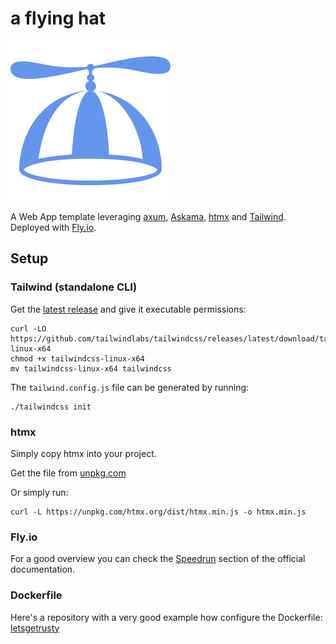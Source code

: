 # a flying hat

<img src="assets/propeller.svg" width="256" height="256">

A Web App template leveraging [axum](https://github.com/tokio-rs/axum), [Askama](https://github.com/djc/askama), [htmx](https://github.com/bigskysoftware/htmx) and [Tailwind](https://github.com/tailwindlabs/tailwindcss).
Deployed with [Fly.io](fly.io).

## Setup

### Tailwind (standalone CLI)

Get the [latest release](https://github.com/tailwindlabs/tailwindcss/releases/latest) and give it executable permissions:

```no_rust
curl -LO https://github.com/tailwindlabs/tailwindcss/releases/latest/download/tailwindcss-linux-x64
chmod +x tailwindcss-linux-x64
mv tailwindcss-linux-x64 tailwindcss
```

The `tailwind.config.js` file can be generated by running:

```no_rust
./tailwindcss init
```

### htmx

Simply copy htmx into your project.

Get the file from [unpkg.com](https://unpkg.com/htmx.org/dist/htmx.min.js)

Or simply run:

```no_rust
curl -L https://unpkg.com/htmx.org/dist/htmx.min.js -o htmx.min.js
```

### Fly.io

For a good overview you can check the [Speedrun](https://fly.io/docs/speedrun/) section of the official documentation.

### Dockerfile

Here's a repository with a very good example how configure the Dockerfile: [letsgetrusty](https://github.com/letsgetrusty/api-deployment-example)

